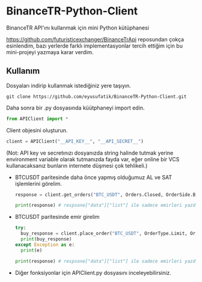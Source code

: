 # BinanceTR-Python-Client
BinanceTR API'ını kullanmak için mini Python kütüphanesi

https://github.com/futuristicexchanger/BinanceTrApi reposundan çokça esinlendim, bazı yerlerde farklı implementasyonlar tercih ettiğim için bu mini-projeyi yazmaya karar verdim.

## Kullanım
Dosyaları indirip kullanmak istediğiniz yere taşıyın.

    git clone https://github.com/eyusufatik/BinanceTR-Python-Client.git

Daha sonra bir .py dosyasında küütphaneyi import edin.

```python
from APIClient import *
```

Client objesini oluşturun. 


```python
client = APIClient("__API_KEY__", "__API_SECRET__")
```
(Not: API key ve secretınızı dosyanızda string halinde tutmak yerine environment variable olarak tutmanızda fayda var, eğer online bir VCS kullanacaksanız bunların internete düşmesi çok tehlikeli.)

* BTCUSDT paritesinde daha önce yapmış olduğumuz AL ve SAT işlemlerini görelim.

  ```python
  response = client.get_orders("BTC_USDT", Orders.Closed, OrderSide.Both)

  print(response) # respsone["data"]["list"] ile sadece emirleri yazdırabilirsiniz.
  ```

* BTCUSDT paritesinde emir girelim
  ```python
  try:
    buy_response = client.place_order("BTC_USDT", OrderType.Limit, OrderSide.Buy, 1, 39000)
    print(buy_response)
  except Exception as e:
    print(e)
  
  print(response) # respsone["data"]["list"] ile sadece emirleri yazdırabilirsiniz.
  
* Diğer fonksiyonlar için APIClient.py dosyasını inceleyebilirsiniz.
